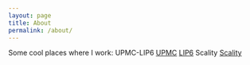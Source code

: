 ```yaml
---
layout: page
title: About
permalink: /about/
---
```

Some cool places where I work:
UPMC-LIP6
[UPMC](http://upmc.fr)
[LIP6](http://www.lip6.fr)
Scality
[Scality](http://www.scality.com)
